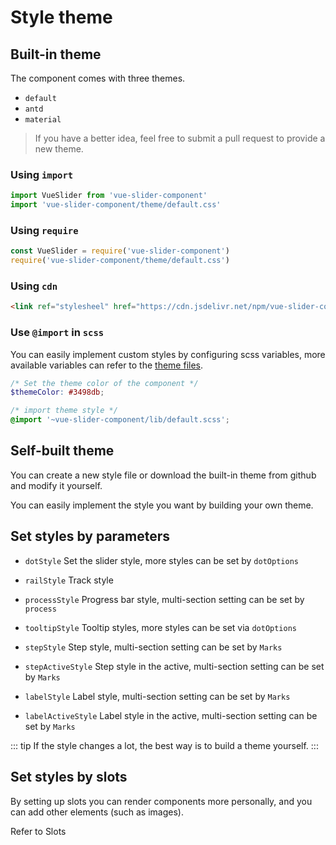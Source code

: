 # Style theme

## Built-in theme

The component comes with three themes.

  - `default`
  - `antd`
  - `material`

> If you have a better idea, feel free to submit a pull request to provide a new theme.

### Using `import`

```ts
import VueSlider from 'vue-slider-component'
import 'vue-slider-component/theme/default.css'
```

### Using `require`

```ts
const VueSlider = require('vue-slider-component')
require('vue-slider-component/theme/default.css')
```

### Using `cdn`

```html
<link ref="stylesheel" href="https://cdn.jsdelivr.net/npm/vue-slider-component@latest/theme/default.css">
```

### Use `@import` in `scss`

You can easily implement custom styles by configuring scss variables, more available variables can refer to the [theme files](https://github.com/NightCatSama/vue-slider-component/blob/master/lib/theme/default.scss).

```scss
/* Set the theme color of the component */
$themeColor: #3498db;

/* import theme style */
@import '~vue-slider-component/lib/default.scss';
```

## Self-built theme

You can create a new style file or download the built-in theme from github and modify it yourself.

You can easily implement the style you want by building your own theme.

## Set styles by parameters

- `dotStyle` Set the slider style, more styles can be set by `dotOptions`

- `railStyle` Track style

- `processStyle` Progress bar style, multi-section setting can be set by `process`

- `tooltipStyle` Tooltip styles, more styles can be set via `dotOptions`

- `stepStyle` Step style, multi-section setting can be set by `Marks`

- `stepActiveStyle` Step style in the active, multi-section setting can be set by `Marks`

- `labelStyle` Label style, multi-section setting can be set by `Marks`

- `labelActiveStyle` Label style in the active, multi-section setting can be set by `Marks`

::: tip
  If the style changes a lot, the best way is to build a theme yourself.
:::

## Set styles by slots

By setting up slots you can render components more personally, and you can add other elements (such as images).

Refer to <router-link :to="$route.meta.lang + 'api/slots'">Slots</router-link>